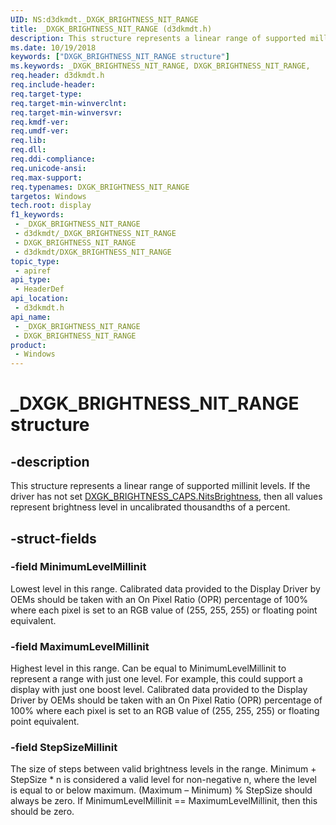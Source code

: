 ```yaml
---
UID: NS:d3dkmdt._DXGK_BRIGHTNESS_NIT_RANGE
title: _DXGK_BRIGHTNESS_NIT_RANGE (d3dkmdt.h)
description: This structure represents a linear range of supported millinit levels.
ms.date: 10/19/2018
keywords: ["DXGK_BRIGHTNESS_NIT_RANGE structure"]
ms.keywords: _DXGK_BRIGHTNESS_NIT_RANGE, DXGK_BRIGHTNESS_NIT_RANGE,
req.header: d3dkmdt.h
req.include-header: 
req.target-type: 
req.target-min-winverclnt: 
req.target-min-winversvr: 
req.kmdf-ver: 
req.umdf-ver: 
req.lib: 
req.dll: 
req.ddi-compliance: 
req.unicode-ansi: 
req.max-support: 
req.typenames: DXGK_BRIGHTNESS_NIT_RANGE
targetos: Windows
tech.root: display
f1_keywords:
 - _DXGK_BRIGHTNESS_NIT_RANGE
 - d3dkmdt/_DXGK_BRIGHTNESS_NIT_RANGE
 - DXGK_BRIGHTNESS_NIT_RANGE
 - d3dkmdt/DXGK_BRIGHTNESS_NIT_RANGE
topic_type:
 - apiref
api_type:
 - HeaderDef
api_location:
 - d3dkmdt.h
api_name:
 - _DXGK_BRIGHTNESS_NIT_RANGE
 - DXGK_BRIGHTNESS_NIT_RANGE
product:
 - Windows
---
```


# _DXGK_BRIGHTNESS_NIT_RANGE structure


## -description

This structure represents a linear range of supported millinit levels. If the driver has not set [DXGK_BRIGHTNESS_CAPS.NitsBrightness](ns-d3dkmdt-_dxgk_brightness_caps.md), then all values represent brightness level in uncalibrated thousandths of a percent.

## -struct-fields

### -field MinimumLevelMillinit

Lowest level in this range.  Calibrated data provided to the Display Driver by OEMs should be taken with an On Pixel Ratio (OPR) percentage of 100% where each pixel is set to an RGB value of (255, 255, 255) or floating point equivalent.

### -field MaximumLevelMillinit

Highest level in this range. Can be equal to MinimumLevelMillinit to represent a range with just one level. For example, this could support a display with just one boost level. Calibrated data provided to the Display Driver by OEMs should be taken with an On Pixel Ratio (OPR) percentage of 100% where each pixel is set to an RGB value of (255, 255, 255) or floating point equivalent.

### -field StepSizeMillinit

The size of steps between valid brightness levels in the range. Minimum + StepSize * n is considered a valid level for non-negative n, where the level is equal to or below maximum. (Maximum – Minimum) % StepSize should always be zero. If MinimumLevelMillinit == MaximumLevelMillinit, then this should be zero.

